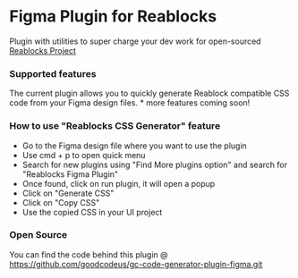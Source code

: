 # Figma Plugin for Reablocks

Plugin with utilities to super charge your dev work for open-sourced [Reablocks Project](https://github.com/reaviz/reablocks)

### Supported features

The current plugin allows you to quickly generate Reablock compatible CSS code from your Figma design files.
\* more features coming soon!

### How to use "Reablocks CSS Generator" feature

- Go to the Figma design file where you want to use the plugin
- Use cmd + p to open quick menu
- Search for new plugins using "Find More plugins option" and search for "Reablocks Figma Plugin"
- Once found, click on run plugin, it will open a popup
- Click on "Generate CSS"
- Click on "Copy CSS"
- Use the copied CSS in your UI project

### Open Source

You can find the code behind this plugin @ <https://github.com/goodcodeus/gc-code-generator-plugin-figma.git>

